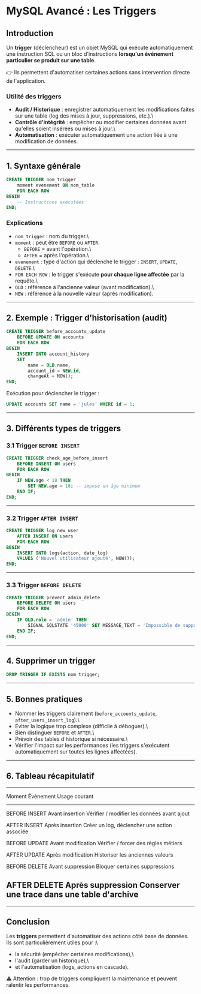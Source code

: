 # MySQL Avancé : Les Triggers

## Introduction

Un **trigger** (déclencheur) est un objet MySQL qui exécute
automatiquement une instruction SQL ou un bloc d'instructions
**lorsqu'un événement particulier se produit sur une table**.

👉 Ils permettent d'automatiser certaines actions sans intervention
directe de l'application.

### Utilité des triggers

-   **Audit / Historique** : enregistrer automatiquement les
    modifications faites sur une table (log des mises à jour,
    suppressions, etc.).\
-   **Contrôle d'intégrité** : empêcher ou modifier certaines données
    avant qu'elles soient insérées ou mises à jour.\
-   **Automatisation** : exécuter automatiquement une action liée à une
    modification de données.

------------------------------------------------------------------------

## 1. Syntaxe générale

``` sql
CREATE TRIGGER nom_trigger
    moment evenement ON nom_table
    FOR EACH ROW
BEGIN
    -- Instructions exécutées
END;
```

### Explications

-   `nom_trigger` : nom du trigger.\
-   `moment` : peut être `BEFORE` ou `AFTER`.
    -   `BEFORE` = avant l'opération.\
    -   `AFTER` = après l'opération.\
-   `evenement` : type d'action qui déclenche le trigger : `INSERT`,
    `UPDATE`, `DELETE`.\
-   `FOR EACH ROW` : le trigger s'exécute **pour chaque ligne affectée**
    par la requête.\
-   `OLD` : référence à l'ancienne valeur (avant modification).\
-   `NEW` : référence à la nouvelle valeur (après modification).

------------------------------------------------------------------------

## 2. Exemple : Trigger d'historisation (audit)

``` sql
CREATE TRIGGER before_accounts_update
    BEFORE UPDATE ON accounts
    FOR EACH ROW
BEGIN
    INSERT INTO account_history
    SET 
        name = OLD.name,
        account_id = NEW.id,
        changeAt = NOW();
END;
```

Exécution pour déclencher le trigger :

``` sql
UPDATE accounts SET name = 'jules' WHERE id = 1;
```

------------------------------------------------------------------------

## 3. Différents types de triggers

### 3.1 Trigger `BEFORE INSERT`

``` sql
CREATE TRIGGER check_age_before_insert
    BEFORE INSERT ON users
    FOR EACH ROW
BEGIN
    IF NEW.age < 18 THEN
        SET NEW.age = 18; -- impose un âge minimum
    END IF;
END;
```

------------------------------------------------------------------------

### 3.2 Trigger `AFTER INSERT`

``` sql
CREATE TRIGGER log_new_user
    AFTER INSERT ON users
    FOR EACH ROW
BEGIN
    INSERT INTO logs(action, date_log)
    VALUES ('Nouvel utilisateur ajouté', NOW());
END;
```

------------------------------------------------------------------------

### 3.3 Trigger `BEFORE DELETE`

``` sql
CREATE TRIGGER prevent_admin_delete
    BEFORE DELETE ON users
    FOR EACH ROW
BEGIN
    IF OLD.role = 'admin' THEN
        SIGNAL SQLSTATE '45000' SET MESSAGE_TEXT = 'Impossible de supprimer un administrateur';
    END IF;
END;
```

------------------------------------------------------------------------

## 4. Supprimer un trigger

``` sql
DROP TRIGGER IF EXISTS nom_trigger;
```

------------------------------------------------------------------------

## 5. Bonnes pratiques

-   Nommer les triggers clairement (`before_accounts_update`,
    `after_users_insert_log`).\
-   Éviter la logique trop complexe (difficile à déboguer).\
-   Bien distinguer `BEFORE` et `AFTER`.\
-   Prévoir des tables d'historique si nécessaire.\
-   Vérifier l'impact sur les performances (les triggers s'exécutent
    automatiquement sur toutes les lignes affectées).

------------------------------------------------------------------------

## 6. Tableau récapitulatif

  -----------------------------------------------------------------------
  Moment              Événement             Usage courant
  ------------------- --------------------- -----------------------------
  BEFORE INSERT       Avant insertion       Vérifier / modifier les
                                            données avant ajout

  AFTER INSERT        Après insertion       Créer un log, déclencher une
                                            action associée

  BEFORE UPDATE       Avant modification    Vérifier / forcer des règles
                                            métiers

  AFTER UPDATE        Après modification    Historiser les anciennes
                                            valeurs

  BEFORE DELETE       Avant suppression     Bloquer certaines
                                            suppressions

  AFTER DELETE        Après suppression     Conserver une trace dans une
                                            table d'archive
  -----------------------------------------------------------------------

------------------------------------------------------------------------

## Conclusion

Les **triggers** permettent d'automatiser des actions côté base de
données.\
Ils sont particulièrement utiles pour :\
- la sécurité (empêcher certaines modifications),\
- l'audit (garder un historique),\
- et l'automatisation (logs, actions en cascade).

⚠️ Attention : trop de triggers compliquent la maintenance et peuvent
ralentir les performances.
